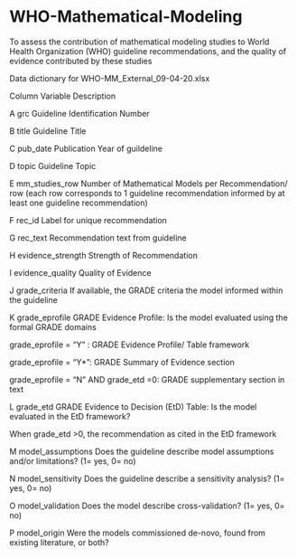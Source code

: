 # WHO-Mathematical-Modeling
 To assess the contribution of mathematical modeling studies to World Health Organization (WHO) guideline recommendations, and the quality of evidence contributed by these studies

Data dictionary for  WHO-MM_External_09-04-20.xlsx 

Column	Variable	Description

A	grc	Guideline Identification Number

B	title	Guideline Title 

C	pub_date	Publication Year of guildeline

D	topic	Guideline Topic

E	mm_studies_row	Number of Mathematical Models per Recommendation/ row (each row corresponds to 1 guideline recommendation informed by at least one guideline recommendation)

F	rec_id	Label for unique recommendation 

G	rec_text	Recommendation text from guideline 

H	evidence_strength	Strength of Recommendation

I	evidence_quality	Quality of Evidence 

J	grade_criteria	If available, the GRADE criteria the model informed within the guideline 

K	grade_eprofile	GRADE Evidence Profile: Is the model evaluated using the formal GRADE domains

grade_eprofile = “Y” : GRADE Evidence Profile/ Table framework

grade_eprofile = “Y*”: GRADE Summary of Evidence section

grade_eprofile = “N” AND grade_etd =0: GRADE supplementary section in text

L	grade_etd	GRADE Evidence to Decision (EtD) Table: Is the model evaluated in the EtD framework?

When grade_etd >0, the recommendation as cited in the EtD framework

M	model_assumptions	Does the guideline describe model assumptions and/or limitations? (1= yes, 0= no)

N	model_sensitivity	Does the guideline describe a sensitivity analysis? (1= yes, 0= no)

O	model_validation	Does the model describe cross-validation? (1= yes, 0= no)

P	model_origin	Were the models commissioned de-novo, found from existing literature, or both? 
